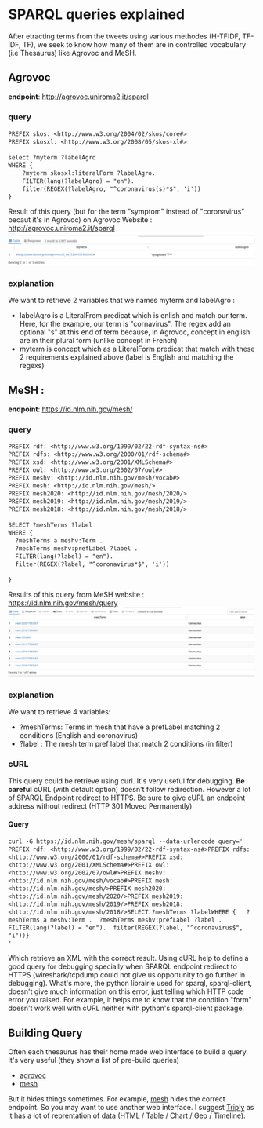 # SPARQL queries explained
After etracting terms from the tweets using various methodes (H-TFIDF, TF-IDF, TF), we seek to know how many of them are in controlled vocabulary (i.e Thesaurus) like Agrovoc and MeSH.
## Agrovoc
**endpoint**: http://agrovoc.uniroma2.it/sparql

### query
```
PREFIX skos: <http://www.w3.org/2004/02/skos/core#>
PREFIX skosxl: <http://www.w3.org/2008/05/skos-xl#>

select ?myterm ?labelAgro 
WHERE {
    ?myterm skosxl:literalForm ?labelAgro.
    FILTER(lang(?labelAgro) = "en").
    filter(REGEX(?labelAgro, "^coronavirus(s)*$", 'i'))
}
```
Result of this query (but for the term "symptom" instead of "coronavirus" becaut it's in Agrovoc) on Agrovoc Website : http://agrovoc.uniroma2.it/sparql
![agrovoc](img-markdown/agrovoc.png) 
### explanation
We want to retrieve 2 variables that we names myterm and labelAgro :
* labelAgro is a LiteralFrom predicat which is enlish and match our term. Here, for the example, our term is "cornavirus". The regex add an optional "s" at this end of term because, in Agrovoc, concept in english are in their plural form (unlike concept in French)
* myterm is concept which as a LiteralForm predicat that match with these 2 requirements explained above (label is English and matching the regexs)
## MeSH :
**endpoint**: https://id.nlm.nih.gov/mesh/

### query
```
PREFIX rdf: <http://www.w3.org/1999/02/22-rdf-syntax-ns#>
PREFIX rdfs: <http://www.w3.org/2000/01/rdf-schema#>
PREFIX xsd: <http://www.w3.org/2001/XMLSchema#>
PREFIX owl: <http://www.w3.org/2002/07/owl#>
PREFIX meshv: <http://id.nlm.nih.gov/mesh/vocab#>
PREFIX mesh: <http://id.nlm.nih.gov/mesh/>
PREFIX mesh2020: <http://id.nlm.nih.gov/mesh/2020/>
PREFIX mesh2019: <http://id.nlm.nih.gov/mesh/2019/>
PREFIX mesh2018: <http://id.nlm.nih.gov/mesh/2018/>

SELECT ?meshTerms ?label
WHERE { 
  ?meshTerms a meshv:Term .
  ?meshTerms meshv:prefLabel ?label .
  FILTER(lang(?label) = "en").
  filter(REGEX(?label, "^coronavirus*$", 'i'))
  
}
```
Results of this query from MeSH website : https://id.nlm.nih.gov/mesh/query
![mesh-results](img-markdown/mesh-results.png)
### explanation
We want to retrieve 4 variables:
* ?meshTerms: Terms in mesh that have a prefLabel matching 2 conditions (English and coronavirus)
* ?label : The mesh term pref label that match 2 conditions (in filter)

### cURL
This query could be retrieve using curl. It's very useful for debugging.
**Be careful** cURL (with default option) doesn't follow redirection. However a lot of SPARQL Endpoint redirect to HTTPS. Be sure to give cURL an endpoint address without redirect (HTTP 301 Moved Permanently)
#### Query
```
curl -G https://id.nlm.nih.gov/mesh/sparql --data-urlencode query='
PREFIX rdf: <http://www.w3.org/1999/02/22-rdf-syntax-ns#>PREFIX rdfs: <http://www.w3.org/2000/01/rdf-schema#>PREFIX xsd: <http://www.w3.org/2001/XMLSchema#>PREFIX owl: <http://www.w3.org/2002/07/owl#>PREFIX meshv: <http://id.nlm.nih.gov/mesh/vocab#>PREFIX mesh: <http://id.nlm.nih.gov/mesh/>PREFIX mesh2020: <http://id.nlm.nih.gov/mesh/2020/>PREFIX mesh2019: <http://id.nlm.nih.gov/mesh/2019/>PREFIX mesh2018: <http://id.nlm.nih.gov/mesh/2018/>SELECT ?meshTerms ?labelWHERE {   ?meshTerms a meshv:Term .  ?meshTerms meshv:prefLabel ?label .  FILTER(lang(?label) = "en").  filter(REGEX(?label, "^coronavirus$", "i"))}
'
```
Which retrieve an XML with the correct result.
Using cURL help to define a good query for debugging specially when SPARQL endpoint redirect to HTTPS (wireshark/tcpdump could not give us opportunity to go further in debugging). What's more, the python librairie used for sparql, sparql-client, doesn't give much information on this error, just telling which HTTP code error you raised.
For example, it helps me to know that the condition "form" doesn't work well with cURL neither with python's sparql-client package.

## Building Query
Often each thesaurus has their home made web interface to build a query. It's very useful (they show a list of pre-build queries) 
* [agrovoc](http://agrovoc.uniroma2.it/sparql)
* [mesh](https://id.nlm.nih.gov/mesh/query)

But it hides things sometimes. For example, [mesh](https://id.nlm.nih.gov/mesh/query) hides the correct endpoint.
So you may want to use another web interface. I suggest [Triply](http://yasgui.triply.cc/) as it has a lot of reprentation of data (HTML / Table / Chart / Geo / Timeline).

